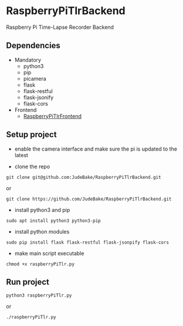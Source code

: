 # RaspberryPiTlrBackend
Raspberry Pi Time-Lapse Recorder Backend

## Dependencies
* Mandatory
    * python3
    * pip
    * picamera
    * flask
    * flask-restful
    * flask-jsonify
    * flask-cors
* Frontend
    * [RaspberryPiTlrFrontend](https://github.com/JudeBake/RaspberryPiTlrFrontend "Frontend Repo")

## Setup project
* enable the camera interface and make sure the pi is updated to the latest

* clone the repo

```
git clone git@github.com:JudeBake/RaspberryPiTlrBackend.git
```

or

```
git clone https://github.com/JudeBake/RaspberryPiTlrBackend.git
```

* install python3 and pip

```
sudo apt install python3 python3-pip
```

* install python modules

```
sudo pip install flask flask-restful flask-jsonpify flask-cors
```

* make main script executable

```
chmod +x raspberryPiTlr.py
```

## Run project

```
python3 raspberryPiTlr.py
```
or

```
./raspberryPiTlr.py
```
